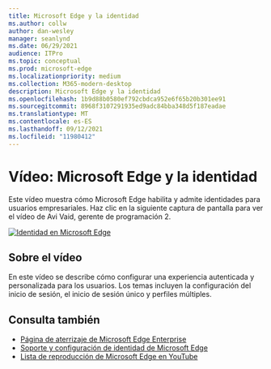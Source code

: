 ```yaml
---
title: Microsoft Edge y la identidad
ms.author: collw
author: dan-wesley
manager: seanlynd
ms.date: 06/29/2021
audience: ITPro
ms.topic: conceptual
ms.prod: microsoft-edge
ms.localizationpriority: medium
ms.collection: M365-modern-desktop
description: Microsoft Edge y la identidad
ms.openlocfilehash: 1b9d88b0580ef792cbdca952e6f65b20b301ee91
ms.sourcegitcommit: 8968f3107291935ed9adc84bba348d5f187eadae
ms.translationtype: MT
ms.contentlocale: es-ES
ms.lasthandoff: 09/12/2021
ms.locfileid: "11980412"
---
```

# <a name="video-microsoft-edge-and-identity"></a>Vídeo: Microsoft Edge y la identidad

Este vídeo muestra cómo Microsoft Edge habilita y admite identidades para usuarios empresariales. Haz clic en la siguiente captura de pantalla para ver el vídeo de Avi Vaid, gerente de programación 2.

[![Identidad en Microsoft Edge](media/microsoft-edge-video-identity/0.png)](http://www.youtube.com/watch?v=8lRUKhR7ipA "Identity in Microsoft Edge")

## <a name="about-the-video"></a>Sobre el vídeo

En este vídeo se describe cómo configurar una experiencia autenticada y personalizada para los usuarios. Los temas incluyen la configuración del inicio de sesión, el inicio de sesión único y perfiles múltiples.

## <a name="see-also"></a>Consulta también

- [Página de aterrizaje de Microsoft Edge Enterprise](https://aka.ms/EdgeEnterprise)
- [Soporte y configuración de identidad de Microsoft Edge](microsoft-edge-security-identity.md)
- [Lista de reproducción de Microsoft Edge en YouTube](https://www.youtube.com/playlist?list=PLXtHYVsvn_b-uXh1tMeYpT-0iD8tD3tFy)
